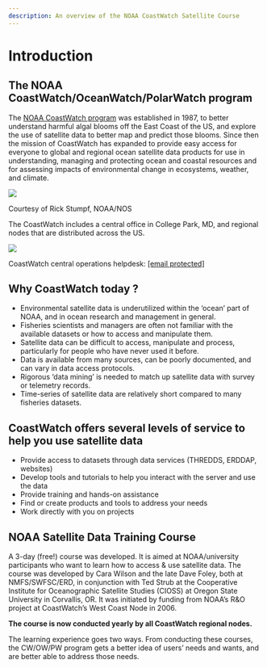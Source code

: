 ```yaml
---
description: An overview of the NOAA CoastWatch Satellite Course
---
```


# Introduction

## The NOAA CoastWatch/OceanWatch/PolarWatch program <a id="the-noaa-coastwatch-oceanwatch-polarwatch-program"></a>

The [NOAA CoastWatch program](https://coastwatch.noaa.gov/cw/index.html) was established in 1987,  to better understand harmful algal blooms off the East Coast of the US, and explore the use of satellite data to better map and predict those blooms. Since then the mission of CoastWatch has expanded to provide easy access for everyone to global and regional ocean satellite data products for use in understanding, managing and protecting ocean and coastal resources and for assessing impacts of environmental change in ecosystems, weather, and climate.

![](https://gblobscdn.gitbook.com/assets%2F-LylLNCSXaUER_FiqDSx%2F-LylL_mYK7DG1kA6q1QP%2F-LylMq9icWlThebUFcHV%2Fimage.png?alt=media&token=37f26cb9-5832-40ce-b7a6-778ac39e467f)

Courtesy of Rick Stumpf, NOAA/NOS

The CoastWatch includes a central office in College Park, MD, and  regional nodes that are distributed across the US.

![](https://gblobscdn.gitbook.com/assets%2F-LylLNCSXaUER_FiqDSx%2F-LylL_mYK7DG1kA6q1QP%2F-LylMZbDFCzE7DUHy81A%2Fimage.png?alt=media&token=133a3f4f-27c7-4571-a4eb-959aa9dc6ddb)

 CoastWatch central operations helpdesk: [\[email protected\]](https://coastwatch.gitbook.io/cdn-cgi/l/email-protection#04676b657770736570676c2a6d6a626b446a6b65652a636b72)​

## Why CoastWatch today ? <a id="why-coastwatch-today"></a>

* Environmental satellite data is underutilized within the ‘ocean’ part of NOAA, and in ocean research and management in general.
* Fisheries scientists and managers are often not familiar with the available datasets or how to access and manipulate them.
* Satellite data can be difficult to access, manipulate and process, particularly for people who have never used it before.
* Data is available from many sources, can be poorly documented, and can vary in  data access protocols.
* Rigorous ‘data mining’ is needed to match up satellite data with survey or telemetry records.
* Time-series of satellite data are relatively short compared to many fisheries datasets.

## CoastWatch offers several levels of service to help you use satellite data <a id="coastwatch-offers-several-levels-of-service-to-help-you-use-datellite-data"></a>

* Provide access to datasets through data services \(THREDDS, ERDDAP, websites\)
* Develop tools and tutorials to help you interact with the server and use the data
* Provide training and hands-on assistance
* Find or create products and tools to address your needs
* Work directly with you on projects

## NOAA Satellite Data Training Course <a id="noaa-satellite-data-training-course"></a>

A 3-day \(free!\) course was developed. It is aimed at NOAA/university participants who want to learn how to access & use satellite data. The course was developed by Cara Wilson and the late Dave Foley, both at NMFS/SWFSC/ERD, in conjunction with Ted Strub at the Cooperative Institute for Oceanographic Satellite Studies \(CIOSS\) at Oregon State University in Corvallis, OR. It was initiated by funding from NOAA’s R&O project at CoastWatch’s West Coast Node in 2006.

**The course is now conducted yearly by all CoastWatch regional nodes.**

The learning experience goes two ways. From conducting these courses, the CW/OW/PW program gets a better idea of users’ needs and wants, and are better able to address those needs.

​

